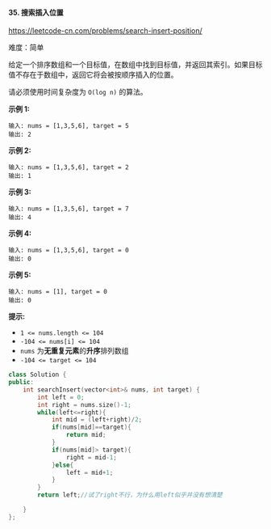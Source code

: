 #### 35. 搜索插入位置

https://leetcode-cn.com/problems/search-insert-position/

难度：简单

给定一个排序数组和一个目标值，在数组中找到目标值，并返回其索引。如果目标值不存在于数组中，返回它将会被按顺序插入的位置。

请必须使用时间复杂度为 `O(log n)` 的算法。

 

**示例 1:**

```
输入: nums = [1,3,5,6], target = 5
输出: 2
```

**示例 2:**

```
输入: nums = [1,3,5,6], target = 2
输出: 1
```

**示例 3:**

```
输入: nums = [1,3,5,6], target = 7
输出: 4
```

**示例 4:**

```
输入: nums = [1,3,5,6], target = 0
输出: 0
```

**示例 5:**

```
输入: nums = [1], target = 0
输出: 0
```

 

**提示:**

- `1 <= nums.length <= 104`
- `-104 <= nums[i] <= 104`
- `nums` 为**无重复元素**的**升序**排列数组
- `-104 <= target <= 104`





```c++
class Solution {
public:
    int searchInsert(vector<int>& nums, int target) {
        int left = 0;
        int right = nums.size()-1;
        while(left<=right){
            int mid = (left+right)/2;
            if(nums[mid]==target){
                return mid;
            }
            if(nums[mid]> target){
                right = mid-1;
            }else{
                left = mid+1;
            }
        }
        return left;//试了right不行，为什么用left似乎并没有想清楚

    }
};
```

